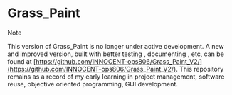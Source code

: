 # Grass_Paint

> [!NOTE]
> This version of Grass_Paint is no longer under active development. A new and improved version, built with better testing , documenting , etc, can be found at [https://github.com/INNOCENT-ops806/Grass_Paint_V2/](https://github.com/INNOCENT-ops806/Grass_Paint_V2/). This repository remains as a record of my early learning in project management, software reuse, objective oriented programming, GUI development.
